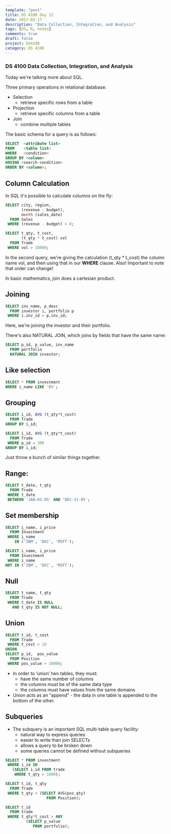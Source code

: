 ```yaml
---
template: "post"
title: DS 4100 Day 12
date: 2017-02-17
description: "Data Collection, Integration, and Analysis"
tags: [DS, R, notes]
comments: true
draft: false
project: DS4100
category: DS 4100
---
```


### DS 4100 Data Collection, Integration, and Analysis

Today we're talking more about SQL.

Three primary operations in relational database:

* Selection
	* retrieve specific rows from a table
* Projection
	* retrieve specific columns from a table
* Join
	* combine multiple tables

The basic schema for a query is as follows:

~~~ sql
SELECT 	<attribute list>
FROM 	<table list>
WHERE 	<condition>
GROUP BY <column>
HAVING <search-condition>
ORDER BY <column>;
~~~

## Column Calculation

In SQL it's possible to calculate columns on the fly:

~~~ sql
SELECT city, region, 
       (revenue - budget),
       month (sales_date)
  FROM Sales
 WHERE (revenue - budget) < 0;

SELECT t_qty, t_cost, 
       (t_qty * t_cost) vol
  FROM Trade
 WHERE vol > 10000;
~~~

In the second query, we're giving the calculation (t_qty * t_cost) the column name vol, and then using that in our **WHERE** clause.
Also! Important to note that order can change!

In basic mathematics, join does a cartesian product. 

## Joining

~~~ sql
SELECT inv_name, p_desc
  FROM investor i, portfolio p
 WHERE i.inv_id = p.inv_id;
~~~

Here, we're joining the investor and their portfolio.

There's also NATURAL JOIN, which joins by fields that have the same name:

~~~ sql
SELECT p_id, p_value, inv_name
  FROM portfolio 
  NATURAL JOIN investor;

~~~

## Like selection

~~~ sql
SELECT * FROM investment
WHERE i_name LIKE 'D%';
~~~


## Grouping

~~~ sql
SELECT i_id, AVG (t_qty*t_cost)
  FROM Trade
GROUP BY i_id;

SELECT i_id, AVG (t_qty*t_cost)
  FROM Trade
 WHERE p_id = 300
GROUP BY i_id;

~~~

Just throw a bunch of similar things together.

## Range:

~~~ sql
SELECT t_date, t_qty
  FROM Trade
 WHERE t_date 
 BETWEEN 'JAN-01-95' AND 'DEC-31-95';
~~~

## Set membership

~~~ sql
SELECT i_name, i_price
  FROM Investment
 WHERE i_name 
    IN ('IBM', 'DEC', 'MSFT');

SELECT i_name, i_price
  FROM Investment
 WHERE i_name 
NOT IN ('IBM', 'DEC', 'MSFT');

~~~

## Null

~~~ sql
SELECT t_name, t_qty
  FROM Trade
 WHERE t_date IS NULL
   AND t_qty IS NOT NULL; 
~~~


## Union

~~~ sql
SELECT t_id, t_cost
  FROM Trade
 WHERE t_cost > 10
UNION
SELECT p_id,  pos_value
  FROM Position
 WHERE pos_value > 10000;
~~~

* In order to ‘union’ two tables, they must:
	* have the same number of columns
	* the columns must be of the same data type
	* the columns must have values from the same domains
* Union acts as an “append” - the data in one table is appended to the bottom of the other.

## Subqueries

* The subquery is an important SQL multi-table query facility:
	* natural way to express queries
	* easier to write than join SELECTs
	* allows a query to be broken down
	* some queries cannot be defined without subqueries

~~~ sql
SELECT * FROM investment
 WHERE i_id IN 
   (SELECT i_id FROM trade
    WHERE t_qty > 1000);
~~~

~~~ sql
SELECT t_id, t_qty
  FROM Trade
 WHERE t_qty > (SELECT AVG(pos_qty)
                  FROM Position);
~~~

~~~ sql
SELECT t_id
  FROM trade
 WHERE t_qty*t_cost > ANY
         (SELECT p_value
            FROM portfolio);
~~~


























